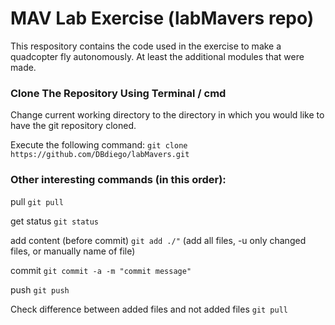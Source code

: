 # MAV Lab Exercise (labMavers repo)

This respository contains the code used in the exercise to make a quadcopter fly autonomously. At least the additional modules that were made.



### Clone The Repository Using Terminal / cmd
Change current working directory to the directory in which you would like to have the git repository cloned.

Execute the following command:
```git clone https://github.com/DBdiego/labMavers.git```



### Other interesting commands (in this order):

pull    ```git pull```

get status  ```git status```

add content (before commit) ```git add ./"``` (add all files, -u only changed files, or manually name of file)

commit  ```git commit -a -m "commit message"```

push  ```git push```

Check difference between added files and not added files ```git pull```
